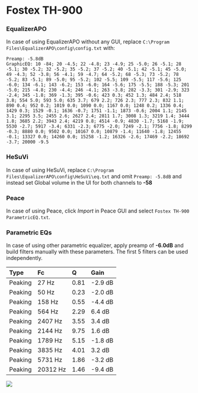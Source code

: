 # Fostex TH-900

### EqualizerAPO
In case of using EqualizerAPO without any GUI, replace `C:\Program Files\EqualizerAPO\config\config.txt`
with:
```
Preamp: -5.8dB
GraphicEQ: 10 -84; 20 -4.5; 22 -4.8; 23 -4.9; 25 -5.0; 26 -5.1; 28 -5.1; 30 -5.2; 32 -5.2; 35 -5.2; 37 -5.2; 40 -5.1; 42 -5.1; 45 -5.0; 49 -4.3; 52 -3.8; 56 -4.1; 59 -4.7; 64 -5.2; 68 -5.3; 73 -5.2; 78 -5.2; 83 -5.1; 89 -5.0; 95 -5.2; 102 -5.5; 109 -5.5; 117 -5.6; 125 -6.0; 134 -6.1; 143 -6.2; 153 -6.0; 164 -5.6; 175 -5.5; 188 -5.3; 201 -5.0; 215 -4.8; 230 -4.4; 246 -4.1; 263 -3.8; 282 -3.3; 301 -2.9; 323 -2.4; 345 -1.8; 369 -1.3; 395 -0.6; 423 0.3; 452 1.3; 484 2.4; 518 3.8; 554 5.0; 593 5.0; 635 3.7; 679 2.2; 726 2.3; 777 2.3; 832 1.1; 890 0.4; 952 0.2; 1019 0.0; 1090 0.0; 1167 0.0; 1248 0.2; 1336 0.4; 1429 0.3; 1529 -0.1; 1636 -0.7; 1751 -1.1; 1873 -0.6; 2004 1.1; 2145 3.1; 2295 3.5; 2455 2.6; 2627 2.4; 2811 1.7; 3008 1.3; 3219 1.4; 3444 1.8; 3685 2.2; 3943 2.4; 4219 0.8; 4514 -0.9; 4830 -1.7; 5168 -1.9; 5530 -2.7; 5917 -3.4; 6331 -2.3; 6775 -2.0; 7249 -2.1; 7756 -1.8; 8299 -0.3; 8880 0.0; 9502 0.0; 10167 0.0; 10879 -1.4; 11640 -1.8; 12455 -0.1; 13327 0.0; 14260 0.0; 15258 -1.2; 16326 -2.6; 17469 -2.2; 18692 -3.7; 20000 -9.5
```

### HeSuVi
In case of using HeSuVi, replace `C:\Program Files\EqualizerAPO\config\HeSuVi\eq.txt` and omit `Preamp:
-5.8dB` and instead set Global volume in the UI for both channels to **-58**

### Peace
In case of using Peace, click *Import* in Peace GUI and select `Fostex TH-900 ParametricEQ.txt`.

### Parametric EQs
In case of using other parametric equalizer, apply preamp of **-6.0dB** and build filters manually with
these parameters. The first 5 filters can be used independently.

| Type    | Fc       |    Q | Gain    |
|:--------|:---------|:-----|:--------|
| Peaking | 27 Hz    | 0.81 | -2.9 dB |
| Peaking | 50 Hz    | 0.23 | -2.0 dB |
| Peaking | 158 Hz   | 0.55 | -4.4 dB |
| Peaking | 564 Hz   | 2.29 | 6.4 dB  |
| Peaking | 2407 Hz  | 3.55 | 3.4 dB  |
| Peaking | 2144 Hz  | 9.75 | 1.6 dB  |
| Peaking | 1789 Hz  | 5.15 | -1.8 dB |
| Peaking | 3835 Hz  | 4.01 | 3.2 dB  |
| Peaking | 5731 Hz  | 1.86 | -3.2 dB |
| Peaking | 20312 Hz | 1.46 | -9.4 dB |

![](https://raw.githubusercontent.com/jaakkopasanen/AutoEq/master/results/headphonecom/sbaf-serious/Fostex%20TH-900/Fostex%20TH-900.png)